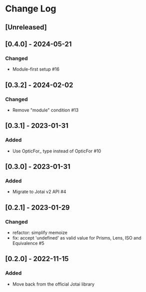 # Change Log

## [Unreleased]

## [0.4.0] - 2024-05-21

### Changed

- Module-first setup #16

## [0.3.2] - 2024-02-02

### Changed

- Remove "module" condition #13

## [0.3.1] - 2023-01-31

### Added

- Use OpticFor\_ type instead of OpticFor #10

## [0.3.0] - 2023-01-31

### Added

- Migrate to Jotai v2 API #4

## [0.2.1] - 2023-01-29

### Changed

- refactor: simplify memoize
- fix: accept 'undefined' as valid value for Prisms, Lens, ISO and Equivalence #5

## [0.2.0] - 2022-11-15

### Added

- Move back from the official Jotai library
